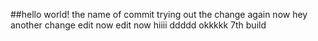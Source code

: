 ##hello world!
the name of commit
trying out the change
again
now
hey
another change
edit now
edit
now
hiiii
ddddd
okkkkk
7th build

